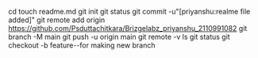 cd
touch readme.md
git init
git status
git commit -u"[priyanshu:realme file added]"
git remote add origin https://github.com/Psduttachitkara/Brizgelabz_priyanshu_2110991082
git branch -M main
git push -u origin main
git remote -v
ls
git status
git checkout -b feature--for making new branch

